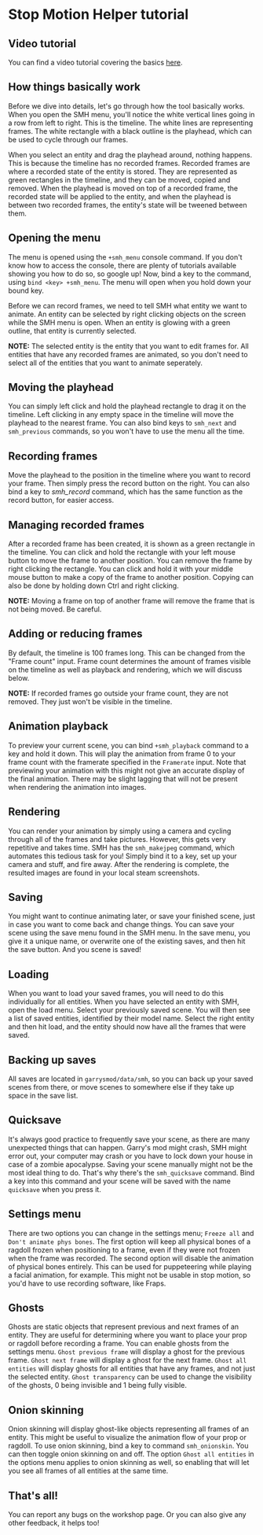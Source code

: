 Stop Motion Helper tutorial
===========================

## Video tutorial

You can find a video tutorial covering the basics [here](http://www.youtube.com/embed/bei2e-uDfuE).

## How things basically work

Before we dive into details, let's go through how the tool basically works. When you open the SMH menu, you'll notice
the white vertical lines going in a row from left to right. This is the timeline. The white lines are representing frames.
The white rectangle with a black outline is the playhead, which can be used to cycle through our frames.

When you select an entity and drag the playhead around, nothing happens. This is because the timeline has no
recorded frames. Recorded frames are where a recorded state of the entity is stored. They are represented as
green rectangles in the timeline, and they can be moved, copied and removed. When the playhead is moved on
top of a recorded frame, the recorded state will be applied to the entity, and when the playhead is between two
recorded frames, the entity's state will be tweened between them.

## Opening the menu

The menu is opened using the `+smh_menu` console command. If you don't know how to access the console,
there are plenty of tutorials available showing you how to do so, so google up! Now, bind a key to the command, using
`bind <key> +smh_menu`. The menu will open when you hold down your bound key.

Before we can record frames, we need to tell SMH what entity we want to animate. An entity can be selected by right clicking
objects on the screen while the SMH menu is open. When an entity is glowing with a green outline, that entity is currently selected.

**NOTE:** The selected entity is the entity that you want to edit frames for. All entities that have any recorded frames are animated, so you don't need to select all of the entities that you want to animate seperately.

## Moving the playhead

You can simply left click and hold the playhead rectangle to drag it on the timeline. Left clicking in any empty space in the timeline will move the playhead to the nearest frame. 
You can also bind keys to `smh_next` and `smh_previous` commands, so you won't have to use the menu all the time.

## Recording frames

Move the playhead to the position in the timeline where you want to record your frame. Then simply press the record button on the right.
You can also bind a key to <i>smh_record</i> command, which has the same function as the record button, for easier access.

## Managing recorded frames

After a recorded frame has been created, it is shown as a green rectangle in the timeline. You can click and hold the rectangle with your left
mouse button to move the frame to another position. You can remove the frame by right clicking the rectangle. You can click and hold it with
your middle mouse button to make a copy of the frame to another position. Copying can also be done by holding down Ctrl and right clicking.

**NOTE:** Moving a frame on top of another frame will remove the frame that is not being moved. Be careful.

## Adding or reducing frames

By default, the timeline is 100 frames long. This can be changed from the "Frame count" input. Frame count determines the amount of frames
visible on the timeline as well as playback and rendering, which we will discuss below.

**NOTE:** If recorded frames go outside your frame count, they are not removed. They just won't be visible in the timeline.

## Animation playback

To preview your current scene, you can bind `+smh_playback` command to a key and hold it down. This will play the animation from frame 0 to your frame count with the framerate specified in the `Framerate` input. Note that previewing your animation with this
might not give an accurate display of the final animation. There may be slight lagging that will not be present when rendering the animation into images.

## Rendering

You can render your animation by simply using a camera and cycling through all of the frames and take pictures. However, this gets very
repetitive and takes time. SMH has the `smh_makejpeg` command, which automates this tedious task for you! Simply bind it to a key,
set up your camera and stuff, and fire away. After the rendering is complete, the resulted images are found in your local steam screenshots.

## Saving

You might want to continue animating later, or save your finished scene, just in case you want to come back and change things. You can
save your scene using the save menu found in the SMH menu. In the save menu, you give it a unique name, or overwrite one of the existing
saves, and then hit the save button. And you scene is saved!

## Loading

When you want to load your saved frames, you will need to do this individually for all entities. When you have selected an entity with SMH,
open the load menu. Select your previously saved scene. You will then see a list of saved entities, identified by their model name. Select
the right entity and then hit load, and the entity should now have all the frames that were saved.

## Backing up saves

All saves are located in `garrysmod/data/smh`, so you can back up your saved scenes from there, or move scenes to somewhere
else if they take up space in the save list.

## Quicksave

It's always good practice to frequently save your scene, as there are many unexpected things that can happen. Garry's mod might crash,
SMH might error out, your computer may crash or you have to lock down your house in case of a zombie apocalypse. Saving your scene
manually might not be the most ideal thing to do. That's why there's the `smh_quicksave` command. Bind a key into this command and
your scene will be saved with the name `quicksave` when you press it.

## Settings menu

There are two options you can change in the settings menu; `Freeze all` and `Don't animate phys bones`. The first option will keep all
physical bones of a ragdoll frozen when positioning to a frame, even if they were not frozen when the frame was recorded. The second option
will disable the animation of physical bones entirely. This can be used for puppeteering while playing a facial animation, for example. This might
not be usable in stop motion, so you'd have to use recording software, like Fraps.

## Ghosts

Ghosts are static objects that represent previous and next frames of an entity. They are useful for determining where you want to place your prop or
ragdoll before recording a frame. You can enable ghosts from the settings menu. `Ghost previous frame` will display a ghost for the previous
frame. `Ghost next frame` will display a ghost for the next frame. `Ghost all entities` will display ghosts for all entities that have any frames,
and not just the selected entity. `Ghost transparency` can be used to change the visibility of the ghosts, 0 being invisible and 1 being fully visible.

## Onion skinning

Onion skinning will display ghost-like objects representing all frames of an entity. This might be useful to visualize the animation flow of your prop or ragdoll.
To use onion skinning, bind a key to command `smh_onionskin`. You can then toggle onion skinning on and off. The option `Ghost all entities`
in the options menu applies to onion skinning as well, so enabling that will let you see all frames of all entities at the same time.

## That's all!

You can report any bugs on the workshop page. Or you can also give any other feedback, it helps too!